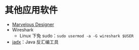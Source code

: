 # 其他应用软件

- [Marvelous Designer](https://www.marvelousdesigner.com/)
- Wireshark
  - Linux 下免 sudo：`sudo usermod -a -G wireshark $USER`
- [jadx](https://github.com/skylot/jadx)：Java 反汇编工具